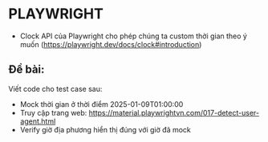 # PLAYWRIGHT

- Clock API của Playwright cho phép chúng ta custom thời gian theo ý muốn (https://playwright.dev/docs/clock#introduction)

## Đề bài:

Viết code cho test case sau:

- Mock thời gian ở thời điểm 2025-01-09T01:00:00
- Truy cập trang web: https://material.playwrightvn.com/017-detect-user-agent.html
- Verify giờ địa phương hiển thị đúng với giờ đã mock
